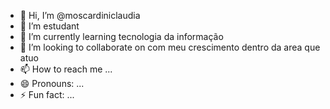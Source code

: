 - 👋 Hi, I’m @moscardiniclaudia
- 👀 I’m estudant
- 🌱 I’m currently learning tecnologia da informação
- 💞️ I’m looking to collaborate on com meu crescimento dentro da area que atuo
- 📫 How to reach me ...
- 😄 Pronouns: ...
- ⚡ Fun fact: ...

<!---
moscardiniclaudia/moscardiniclaudia is a ✨ special ✨ repository because its `README.md` (this file) appears on your GitHub profile.
You can click the Preview link to take a look at your changes.
--->
